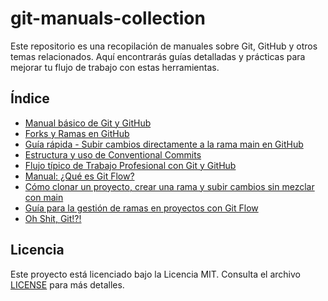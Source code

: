 # git-manuals-collection

Este repositorio es una recopilación de manuales sobre Git, GitHub y otros temas relacionados. Aquí encontrarás guías detalladas y prácticas para mejorar tu flujo de trabajo con estas herramientas.

## Índice

- [Manual básico de Git y GitHub](manual_01.md)
- [Forks y Ramas en GitHub](manual_02.md)
- [Guía rápida - Subir cambios directamente a la rama main en GitHub](manual_03.md)
- [Estructura y uso de Conventional Commits](manual_04.md)
- [Flujo típico de Trabajo Profesional con Git y GitHub](manual_05.md)
- [Manual: ¿Qué es Git Flow?](manual_06.md)
- [Cómo clonar un proyecto, crear una rama y subir cambios sin mezclar con main](manual_07.md)
- [Guía para la gestión de ramas en proyectos con Git Flow](manual_08.md)
- [Oh Shit, Git!?!](manual_09.md)

## Licencia

Este proyecto está licenciado bajo la Licencia MIT. Consulta el archivo [LICENSE](LICENSE) para más detalles.
